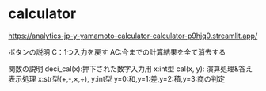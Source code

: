 # calculator

https://analytics-jp-y-yamamoto-calculator-calculator-p9hjq0.streamlit.app/

ボタンの説明
C：1つ入力を戻す
AC:今までの計算結果を全て消去する

関数の説明
deci_cal(x):押下された数字入力用 x:int型
cal(x, y): 演算処理&答え表示処理 x:str型(+,-,×,÷), 
                              y:int型 y=0:和,y=1:差,y=2:積,y=3:商の判定
